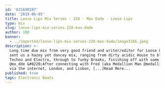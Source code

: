 ```yaml
---
id: '631690287'
date: '2019-06-05'
title: Loose Lips Mix Series - 228 - Max Dade - Loose Lips
type: mix
slug: loose-lips-mix-series-228-max-dade
author: 100
banner:
  - ../imported/loose-lips-mix-series-228-max-dade/image3166.jpeg
description: >-
  Long time due mix from very good friend and writer/editor for Loose Lips! Max
  sent us a hazey yet dancey mix, ranging from dirty acidic House to blurry
  Techno and Electro, through to funky Breaks, finishing off with some DnB!
  @mx_dde &#8220;After connecting with Fred (aka Medallion Man @medallionman)
  via the internet, London, and Lisbon, [...]Read More...
published: true
tags: Electronic Beats
---
```


